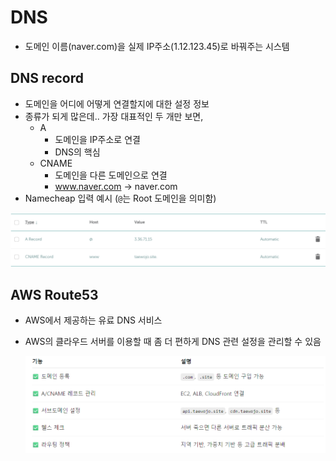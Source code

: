 # DNS

- 도메인 이름(naver.com)을 실제 IP주소(1.12.123.45)로 바꿔주는 시스템



## DNS record

- 도메인을 어디에 어떻게 연결할지에 대한 설정 정보
- 종류가 되게 많은데.. 가장 대표적인 두 개만 보면,
  - A
    - 도메인을 IP주소로 연결
    - DNS의 핵심
  - CNAME
    - 도메인을 다른 도메인으로 연결
    - www.naver.com -> naver.com
- Namecheap 입력 예시 (`@`는 Root 도메인을 의미함)

![](./image.png)



## AWS Route53

- AWS에서 제공하는 유료 DNS 서비스

- AWS의 클라우드 서버를 이용할 때 좀 더 편하게 DNS 관련 설정을 관리할 수 있음

  ![](./image2.png)

 